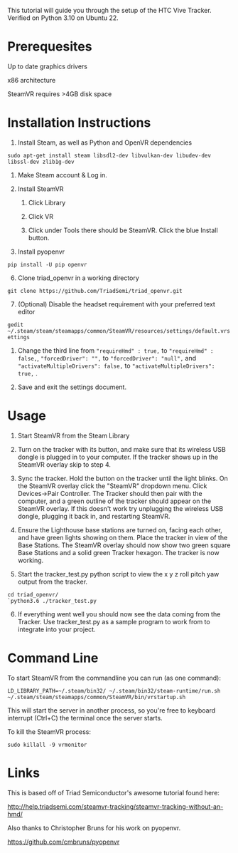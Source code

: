 This tutorial will guide you through the setup of the HTC Vive Tracker.  Verified on Python 3.10 on Ubuntu 22.


# Prerequesites

Up to date graphics drivers

x86 architecture

SteamVR requires >4GB disk space

# Installation Instructions
1. Install Steam, as well as Python and OpenVR dependencies

`sudo apt-get install steam libsdl2-dev libvulkan-dev libudev-dev libssl-dev zlib1g-dev`
   
   1. Make Steam account & Log in.

2. Install SteamVR 

   1. Click Library

   1. Click VR

   1. Click under Tools there should be SteamVR. Click the blue Install button.

5. Install pyopenvr

`pip install -U pip openvr`

6. Clone triad_openvr in a working directory

`git clone https://github.com/TriadSemi/triad_openvr.git`

7. (Optional) Disable the headset requirement with your preferred text editor

`gedit ~/.steam/steam/steamapps/common/SteamVR/resources/settings/default.vrsettings`

   1. Change the third line from `"requireHmd" : true,` to `"requireHmd" : false,`, `"forcedDriver": "",` to `"forcedDriver": "null",` and `"activateMultipleDrivers": false,` to `"activateMultipleDrivers": true,` .

   1. Save and exit the settings document.

# Usage
1. Start SteamVR from the Steam Library

2. Turn on the tracker with its button, and make sure that its wireless USB dongle is plugged in to your computer. If the tracker shows up in the SteamVR overlay skip to step 4.

3. Sync the tracker. Hold the button on the tracker until the light blinks. On the SteamVR overlay click the "SteamVR" dropdown menu. Click Devices->Pair Controller. The Tracker should then pair with the computer, and a green outline of the tracker should appear on the SteamVR overlay. If this doesn't work try unplugging the wireless USB dongle, plugging it back in, and restarting SteamVR. 

4. Ensure the Lighthouse base stations are turned on, facing each other, and have green lights showing on them. Place the tracker in view of the Base Stations. The SteamVR overlay should now show two green square Base Stations and a solid green Tracker hexagon. The tracker is now working.

5. Start the tracker_test.py python script to view the x y z roll pitch yaw output from the tracker.

```
cd triad_openvr/
`python3.6 ./tracker_test.py
```

6. If everything went well you should now see the data coming from the Tracker. Use tracker_test.py as a sample program to work from to integrate into your project.

# Command Line

To start SteamVR from the commandline you can run (as one command):

`LD_LIBRARY_PATH=~/.steam/bin32/ ~/.steam/bin32/steam-runtime/run.sh ~/.steam/steam/steamapps/common/SteamVR/bin/vrstartup.sh`

This will start the server in another process, so you're free to keyboard interrupt (Ctrl+C) the terminal once the server starts. 

To kill the SteamVR process:

`sudo killall -9 vrmonitor`

# Links

This is based off of Triad Semiconductor's awesome tutorial found here:

http://help.triadsemi.com/steamvr-tracking/steamvr-tracking-without-an-hmd/

Also thanks to Christopher Bruns for his work on pyopenvr.

https://github.com/cmbruns/pyopenvr
